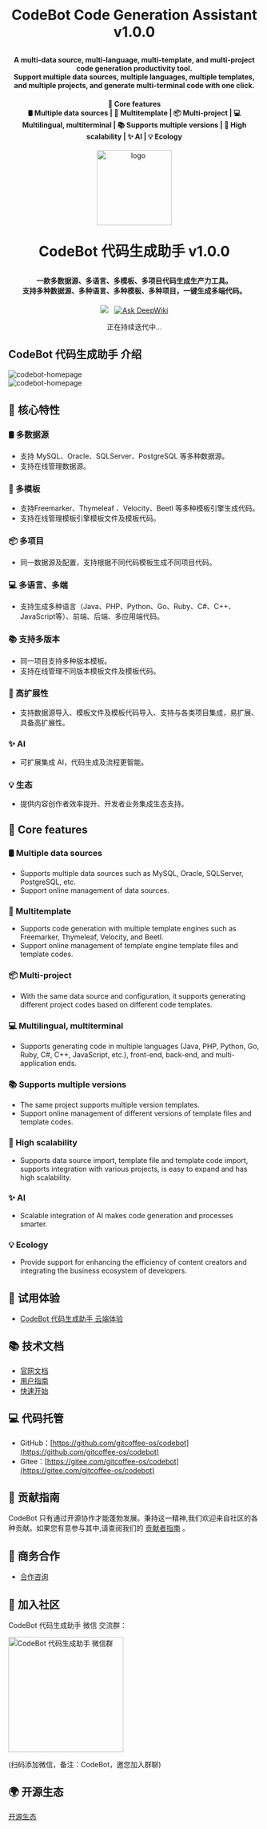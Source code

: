 <h1 align="center" style="margin: 30px 0 30px; font-weight: bold;">CodeBot Code Generation Assistant v1.0.0</h1>
<h4 align="center">
   A multi-data source, multi-language, multi-template, and multi-project code generation productivity tool. <br />Support multiple data sources, multiple languages, multiple templates, and multiple projects, and generate multi-terminal code with one click.
</h4>
<h4 align="center">
   🌟 Core features<br />🛢️ Multiple data sources | 📂 Multitemplate | 📦 Multi-project | 💻 Multilingual, multiterminal | 📚 Supports multiple versions | 🧩 High scalability | ✨ AI | 💡 Ecology
</h4>
<p align="center">
	<!-- <img alt="logo" src="https://codebot.exmay.com/docs/images/codebot_logo.svg" width="150" height="150"> -->
   <img alt="logo" src="https://cdn.exmay.com/exmay/exmay-app/static/images/codebot_logo.png" width="150" height="150">
</p>
<h1 align="center" style="margin: 30px 0 30px; font-weight: bold;">CodeBot 代码生成助手 v1.0.0</h1>
<h4 align="center">
	一款多数据源、多语言、多模板、多项目代码生成生产力工具。<br />支持多种数据源、多种语言、多种模板、多种项目，一键生成多端代码。
</h4>

<p align="center">
	<!-- <a href="https://github.com/gitcoffee-os/codebot/blob/main/LICENSE" style="display:inline-block;margin:5px;">
		<img src="https://img.shields.io/github/license/gitcoffee-os/postbot.svg?labelColor=ffeb3b&color=d81e06">
	</a>&nbsp;&nbsp;
	<a href="https://deepwiki.com/gitcoffee-os/codebot" style="display:inline-block;margin:5px;">
      <img alt="Ask DeepWiki" src="https://deepwiki.com/badge.svg">
    </a> -->
    <a href="https://github.com/gitcoffee-os/codebot/blob/main/LICENSE" style="display:inline-block;">
      <img src="https://img.shields.io/github/license/gitcoffee-os/postbot.png?labelColor=ffeb3b&color=d81e06">
   </a>&nbsp;&nbsp;
   <a href="https://deepwiki.com/gitcoffee-os/codebot" style="display:inline-block;">
      <img alt="Ask DeepWiki" src="https://deepwiki.com/badge.svg">
    </a>
</p>
<p align="center">
	正在持续迭代中...
</p>

## CodeBot 代码生成助手 介绍
<!-- ![codebot-homepage](https://codebot.exmay.com/docs/images/codebot_homepage.png)
![codebot-homepage](https://codebot.exmay.com/docs/images/codebot_homepage_dark.png) -->
<img src="https://codebot.exmay.com/docs/images/codebot_homepage.png" alt="codebot-homepage" style="max-width: 100%;" />
<br />
<img src="https://codebot.exmay.com/docs/images/codebot_homepage_dark.png" alt="codebot-homepage" style="max-width: 100%;" />


## 🌟 核心特性
### 🛢️ 多数据源
   - 支持 MySQL、Oracle、SQLServer、PostgreSQL 等多种数据源。
   - 支持在线管理数据源。
###  📂 多模板
   - 支持Freemarker、Thymeleaf 、Velocity、Beetl 等多种模板引擎生成代码。
   - 支持在线管理模板引擎模板文件及模板代码。
### 📦 多项目
   - 同一数据源及配置，支持根据不同代码模板生成不同项目代码。
### 💻 多语言、多端
   - 支持生成多种语言（Java、PHP、Python、Go、Ruby、C#、C++、JavaScript等）、前端、后端、多应用端代码。
### 📚 支持多版本
   - 同一项目支持多种版本模板。
   - 支持在线管理不同版本模板文件及模板代码。
### 🧩 高扩展性
   - 支持数据源导入、模板文件及模板代码导入、支持与各类项目集成，易扩展、具备高扩展性。
### ✨ AI
   - 可扩展集成 AI，代码生成及流程更智能。
### 💡 生态
   - 提供内容创作者效率提升、开发者业务集成生态支持。

## 🌟 Core features
### 🛢️ Multiple data sources
   - Supports multiple data sources such as MySQL, Oracle, SQLServer, PostgreSQL, etc.
   - Support online management of data sources.
###  📂 Multitemplate
   - Supports code generation with multiple template engines such as Freemarker, Thymeleaf, Velocity, and Beetl.
   - Support online management of template engine template files and template codes.
### 📦 Multi-project
   - With the same data source and configuration, it supports generating different project codes based on different code templates.
### 💻 Multilingual, multiterminal
   - Supports generating code in multiple languages (Java, PHP, Python, Go, Ruby, C#, C++, JavaScript, etc.), front-end, back-end, and multi-application ends.
### 📚 Supports multiple versions
   - The same project supports multiple version templates.
   - Support online management of different versions of template files and template codes.
### 🧩 High scalability
   - Supports data source import, template file and template code import, supports integration with various projects, is easy to expand and has high scalability.
### ✨ AI
   - Scalable integration of AI makes code generation and processes smarter.
### 💡 Ecology
   - Provide support for enhancing the efficiency of content creators and integrating the business ecosystem of developers.

## 👀 试用体验
- [CodeBot 代码生成助手 云端体验](https://codebot.cloud.exmay.com/)

## 📚 技术文档
- [官网文档](https://codebot.exmay.com/docs)
- [用户指南](https://codebot.exmay.com/docs/README)
- [快速开始](https://codebot.exmay.com/docs/quickstart)

## 💻 代码托管
- GitHub：[https://github.com/gitcoffee-os/codebot](https://github.com/gitcoffee-os/codebot)
- Gitee：[https://gitee.com/gitcoffee-os/codebot](https://gitee.com/gitcoffee-os/codebot)

## 🙌 贡献指南

CodeBot 只有通过开源协作才能蓬勃发展。秉持这一精神,我们欢迎来自社区的各种贡献。如果您有意参与其中,请查阅我们的 [贡献者指南](https://codebot.exmay.com/docs/contributing) 。

## 🤝 商务合作

- [合作咨询](https://codebot.exmay.com/docs/partner)

## 👥 加入社区
CodeBot 代码生成助手 微信 交流群：

<img src="https://codebot.exmay.com/docs/images/gitcoffee_wechat.jpg" width="230" title="CodeBot 代码生成助手 微信群" />

(扫码添加微信，备注：CodeBot，邀您加入群聊)

## 🌍 开源生态

[开源生态](https://codebot.exmay.com/docs/opensource) 
